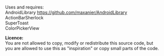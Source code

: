 Uses and requires:  
AndroidLibrary https://github.com/maxanier/AndroidLibrary  
ActionBarSherlock  
SuperToast  
ColorPickerView  

<b>Licence:</b>  
You are not allowed to copy, modify or redistribute this source code, but you are allowed to use this as "inspiration" or copy small parts of the code.
